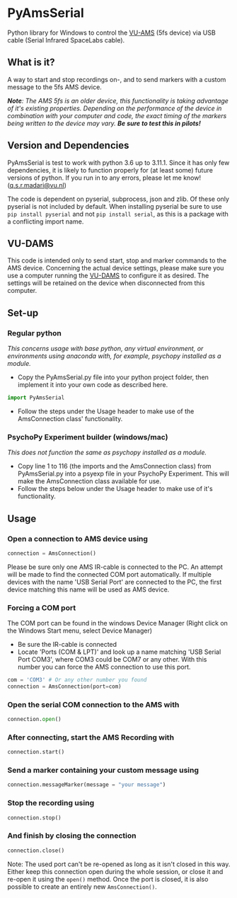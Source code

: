 # PyAmsSerial
Python library for Windows to control the [VU-AMS](https://vu-ams.nl/) (5fs device) via USB cable (Serial Infrared SpaceLabs cable).

## What is it?
A way to start and stop recordings on-, and to send markers with a custom message to the 5fs AMS device. 

***Note**: The AMS 5fs is an older device, this functionality is taking advantage of it's existing properties. Depending on the performance of the device in combination with your computer and code, the exact timing of the markers being written to the device may vary. **Be sure to test this in pilots!***

## Version and Dependencies
PyAmsSerial is test to work with python 3.6 up to 3.11.1. Since it has only few dependencies, it is likely to function properly for (at least some) future versions of python. If you run in to any errors, please let me know! (q.s.r.madari@vu.nl)

The code is dependent on pyserial, subprocess, json and zlib. Of these only pyserial is not included by default. 
When installing pyserial be sure to use `pip install pyserial` and not `pip install serial`, as this is a package with a conflicting import name.

## VU-DAMS
This code is intended only to send start, stop and marker commands to the AMS device. Concerning the actual device settings, please make sure you use a computer running the [VU-DAMS](https://vu-ams.nl/downloads/) to configure it as desired. The settings will be retained on the device when disconnected from this computer.

## Set-up

### Regular python
*This concerns usage with base python, any virtual environment, or environments using anaconda with, for example, psychopy installed as a module.* 
- Copy the PyAmsSerial.py file into your python project folder, then implement it into your own code as described here.
```python
import PyAmsSerial
```
- Follow the steps under the Usage header to make use of the AmsConnection class' functionality.

### PsychoPy Experiment builder (windows/mac)
*This does not function the same as psychopy installed as a module.*
- Copy line 1 to 116 (the imports and the AmsConnection class) from PyAmsSerial.py into a psyexp file in your PsychoPy Experiment. This will make the AmsConnection class available for use.
- Follow the steps below under the Usage header to make use of it's functionality.

## Usage

### Open a connection to AMS device using
```python
connection = AmsConnection()
```
Please be sure only one AMS IR-cable is connected to the PC.
An attempt will be made to find the connected COM port automatically.
If multiple devices with the name 'USB Serial Port' are connected to the PC, the first device matching this name will be used as AMS device.

### Forcing a COM port
The COM port can be found in the windows Device Manager (Right click on the Windows Start menu, select Device Manager)
- Be sure the IR-cable is connected
- Locate 'Ports (COM & LPT)' and look up a name matching 'USB Serial Port COM3', where COM3 could be COM7 or any other.
With this number you can force the AMS connection to use this port.

```python
com = 'COM3' # Or any other number you found
connection = AmsConnection(port=com)
```

### Open the serial COM connection to the AMS with 
```python
connection.open()
```

### After connecting, start the AMS Recording with
```python
connection.start()
```

### Send a marker containing your custom message using
```python
connection.messageMarker(message = "your message")
```

### Stop the recording using
```python
connection.stop()
```

### And finish by closing the connection
```python
connection.close()
```
    
Note: The used port can't be re-opened as long as it isn't closed in this way. Either keep this connection open during the whole session, or close it and re-open it using the `open()` method. Once the port is closed, it is also possible to create an entirely new `AmsConnection()`.

